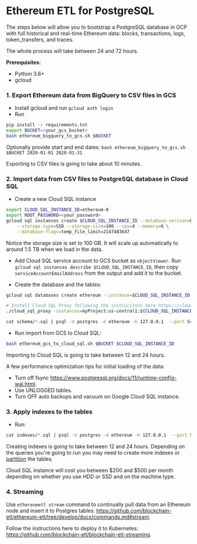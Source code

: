 # Ethereum ETL for PostgreSQL

The steps below will allow you to bootstrap a PostgreSQL database in GCP with full historical and real-time Ethereum data:
blocks, transactions, logs, token_transfers, and traces.

The whole process will take between 24 and 72 hours.

**Prerequisites**:

- Python 3.6+
- gcloud

### 1. Export Ethereum data from BigQuery to CSV files in GCS

- Install gcloud and run `gcloud auth login`
- Run 
```bash
pip install -r requirements.txt
export BUCKET=<your_gcs_bucket>
bash ethereum_bigquery_to_gcs.sh $BUCKET
```

Optionally provide start and end dates: `bash ethereum_bigquery_to_gcs.sh $BUCKET 2020-01-01 2020-01-31`

Exporting to CSV files is going to take about 10 minutes.

### 2. Import data from CSV files to PostgreSQL database in Cloud SQL

- Create a new Cloud SQL instance 

```bash
export CLOUD_SQL_INSTANCE_ID=ethereum-0
export ROOT_PASSWORD=<your_password>
gcloud sql instances create $CLOUD_SQL_INSTANCE_ID --database-version=POSTGRES_11 --root-password=$ROOT_PASSWORD \
    --storage-type=SSD --storage-size=100 --cpu=4 --memory=6 \
    --database-flags=temp_file_limit=2147483647
```

Notice the storage size is set to 100 GB. It will scale up automatically to around 1.5 TB when we load in the data.

- Add Cloud SQL service account to GCS bucket as `objectViewer`. 
Run `gcloud sql instances describe $CLOUD_SQL_INSTANCE_ID`, 
then copy `serviceAccountEmailAddress` from the output and add it to the bucket.

- Create the database and the tables:

```bash
gcloud sql databases create ethereum --instance=$CLOUD_SQL_INSTANCE_ID

# Install Cloud SQL Proxy following the instrucitons here https://cloud.google.com/sql/docs/mysql/sql-proxy#install
./cloud_sql_proxy -instances=myProject:us-central1:${CLOUD_SQL_INSTANCE_ID}=tcp:5433

cat schema/*.sql | psql -U postgres -d ethereum -h 127.0.0.1  --port 5433 -a
```

- Run import from GCS to Cloud SQL:

```bash
bash ethereum_gcs_to_cloud_sql.sh $BUCKET $CLOUD_SQL_INSTANCE_ID
```

Importing to Cloud SQL is going to take between 12 and 24 hours.

A few performance optimization tips for initial loading of the data:

- Turn off fsync https://www.postgresql.org/docs/11/runtime-config-wal.html.
- Use UNLOGGED tables.
- Turn OFF auto backups and vacuum on Google Cloud SQL instance.

### 3. Apply indexes to the tables

- Run:

```bash
cat indexes/*.sql | psql -U postgres -d ethereum -h 127.0.0.1  --port 5433 -a
```

Creating indexes is going to take between 12 and 24 hours. Depending on the queries you're going to run
you may need to create more indexes or [partition](https://www.postgresql.org/docs/11/ddl-partitioning.html) the tables.

Cloud SQL instance will cost you between $200 and $500 per month depending on 
whether you use HDD or SSD and on the machine type. 

### 4. Streaming

Use `ethereumetl stream` command to continually pull data from an Ethereum node and insert it to Postgres tables:
https://github.com/blockchain-etl/ethereum-etl/tree/develop/docs/commands.md#stream.

Follow the instructions here to deploy it to Kubernetes: https://github.com/blockchain-etl/blockchain-etl-streaming.